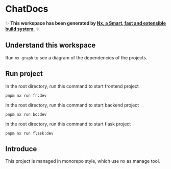 # ChatDocs

✨ **This workspace has been generated by [Nx, a Smart, fast and extensible build system.](https://nx.dev)** ✨

## Understand this workspace

Run `nx graph` to see a diagram of the dependencies of the projects.

## Run project

In the root directory, run this command to start frontend project

```
pnpm nx run fr:dev
```

In the root directory, run this command to start backend project

```
pnpm nx run bc:dev
```

In the root directory, run this command to start flask project

```
pnpm nx run flask:dev
```

## Introduce

This project is managed in monorepo style, which use nx as manage tool.

